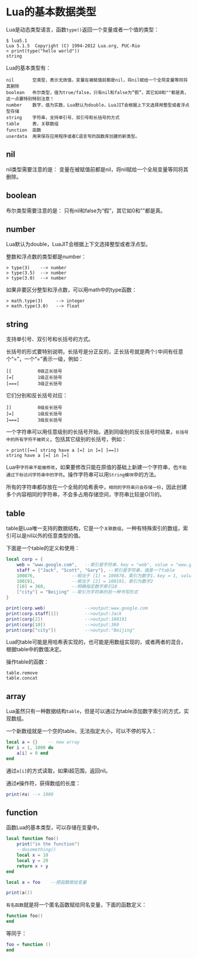 # Lua的基本数据类型
<!-- toc -->

Lua是动态类型语言，函数`type()`返回一个变量或者一个值的类型：

	$ lua5.1
	Lua 5.1.5  Copyright (C) 1994-2012 Lua.org, PUC-Rio
	> print(type("hello world"))
	string

Lua的基本类型有：

	nil       空类型，表示无效值，变量在被赋值前都是nil，将nil赋给一个全局变量等同将其删除
	boolean   布尔类型，值为true/false，只有nil和false为“假”，其它如0和""都是真，这一点要特别特别注意！
	number    数字，值为实数，Lua默认为double，LuaJIT会根据上下文选择用整型或者浮点型存储
	string    字符串，支持单引号、双引号和长括号的方式
	table     表，关联数组
	function  函数
	userdata  用来保存应用程序或者C语言写的函数库创建的新类型。

## nil

nil类型需要注意的是： 变量在被赋值前都是nil，将nil赋给一个全局变量等同将其删除。

## boolean

布尔类型需要注意的是： 只有nil和false为“假”，其它如0和""都是真。

## number

Lua默认为double，LuaJIT会根据上下文选择整型或者浮点型。

整数和浮点数的类型都是number：

	> type(3)    --> number
	> type(3.5)  --> number
	> type(3.0)  --> number

如果非要区分整型和浮点数，可以用math中的type函数：

	> math.type(3)     --> integer
	> math.type(3.0)   --> float

## string

支持单引号、双引号和长括号的方式。

长括号的形式要特别说明，长括号是分正反的，正长括号就是两个`[`中间有任意个“=”，一个“=”表示一级，例如：

	[[          0级正长括号
	[=[         1级正长括号
	[===[       3级正长括号

它们分别和反长括号对应：

	]]          0级反长括号
	]=]         1级反长括号
	]===]       3级反长括号

一个字符串可以用任意级别的长括号开始，遇到同级别的反长括号时结束，`长括号中的所有字符不被转义`，包括其它级别的长括号，例如：

	> print([==[ string have a [=[ in ]=] ]==])
	string have a [=[ in ]=]

Lua中`字符串不能被修改`，如果要修改只能在原值的基础上新建一个字符串，也`不能通过下标访问字符串中的字符`。操作字符串可以用`String模块`中的方法。

所有的字符串都存放在一个全局的哈希表中，`相同的字符串只会存储一份`，因此创建多个内容相同的字符串，不会多占用存储空间，字符串比较是O(1)的。

## table

table是Lua唯一支持的数据结构，它是一个`关联数组`，一种有特殊索引的数组，索引可以是nil以外的任意类型的值。

下面是一个table的定义和使用：

```lua
local corp = {
    web = "www.google.com",   --索引是字符串，key = "web", value = "www.google.com"
    staff = {"Jack", "Scott", "Gary"}, --索引是字符串，值是一个table
    100876,              --相当于 [1] = 100876，索引为数字1，key = 1, value = 100876
    100191,              --相当于 [2] = 100191，索引为数字2
    [10] = 360,          --明确指定数字索引10
    ["city"] = "Beijing" --索引为字符串的另一种书写形式
}

print(corp.web)               -->output:www.google.com
print(corp.staff[1])          -->output:Jack
print(corp[2])                -->output:100191
print(corp[10])               -->output:360
print(corp["city"])           -->output:"Beijing"
```

Lua的table可能是用哈希表实现的，也可能是用数组实现的，或者两者的混合，根据table中的数值决定。

操作table的函数：

	table.remove
	table.concat

## array

Lua虽然只有一种数据结构`table`，但是可以通过为table添加数字索引的方式，实现数组。

一个新数组就是一个空的table，无法指定大小，可以不停的写入：

```lua
local a = {}    -- new array
for i = 1, 1000 do
    a[i] = 0 end
end
```

通过`a[i]`的方式读取，如果i超范围，返回nil。

通过`#`操作符，获得数组的长度：

```lua
print(#a) --> 1000
```

## function

函数Lua的基本类型，可以存储在变量中。

```lua
local function foo()
    print("in the function")
    --dosomething()
    local x = 10
    local y = 20
    return x + y
end

local a = foo    --把函数赋给变量

print(a())
```

`有名函数`就是将一个匿名函数赋给同名变量，下面的函数定义：

```lua
function foo()
end
```

等同于：

```lua
foo = function ()
end
```
